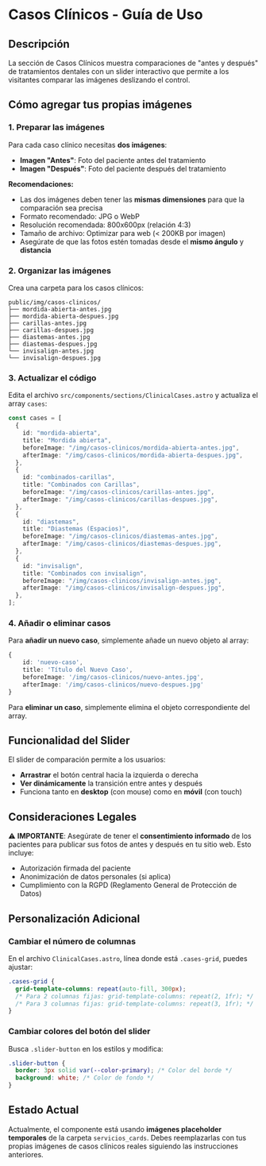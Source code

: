 # Casos Clínicos - Guía de Uso

## Descripción

La sección de Casos Clínicos muestra comparaciones de "antes y después" de tratamientos dentales con un slider interactivo que permite a los visitantes comparar las imágenes deslizando el control.

## Cómo agregar tus propias imágenes

### 1. Preparar las imágenes

Para cada caso clínico necesitas **dos imágenes**:

- **Imagen "Antes"**: Foto del paciente antes del tratamiento
- **Imagen "Después"**: Foto del paciente después del tratamiento

**Recomendaciones:**

- Las dos imágenes deben tener las **mismas dimensiones** para que la comparación sea precisa
- Formato recomendado: JPG o WebP
- Resolución recomendada: 800x600px (relación 4:3)
- Tamaño de archivo: Optimizar para web (< 200KB por imagen)
- Asegúrate de que las fotos estén tomadas desde el **mismo ángulo** y **distancia**

### 2. Organizar las imágenes

Crea una carpeta para los casos clínicos:

```
public/img/casos-clinicos/
├── mordida-abierta-antes.jpg
├── mordida-abierta-despues.jpg
├── carillas-antes.jpg
├── carillas-despues.jpg
├── diastemas-antes.jpg
├── diastemas-despues.jpg
└── invisalign-antes.jpg
└── invisalign-despues.jpg
```

### 3. Actualizar el código

Edita el archivo `src/components/sections/ClinicalCases.astro` y actualiza el array `cases`:

```typescript
const cases = [
  {
    id: "mordida-abierta",
    title: "Mordida abierta",
    beforeImage: "/img/casos-clinicos/mordida-abierta-antes.jpg",
    afterImage: "/img/casos-clinicos/mordida-abierta-despues.jpg",
  },
  {
    id: "combinados-carillas",
    title: "Combinados con Carillas",
    beforeImage: "/img/casos-clinicos/carillas-antes.jpg",
    afterImage: "/img/casos-clinicos/carillas-despues.jpg",
  },
  {
    id: "diastemas",
    title: "Diastemas (Espacios)",
    beforeImage: "/img/casos-clinicos/diastemas-antes.jpg",
    afterImage: "/img/casos-clinicos/diastemas-despues.jpg",
  },
  {
    id: "invisalign",
    title: "Combinados con invisalign",
    beforeImage: "/img/casos-clinicos/invisalign-antes.jpg",
    afterImage: "/img/casos-clinicos/invisalign-despues.jpg",
  },
];
```

### 4. Añadir o eliminar casos

Para **añadir un nuevo caso**, simplemente añade un nuevo objeto al array:

```typescript
{
	id: 'nuevo-caso',
	title: 'Título del Nuevo Caso',
	beforeImage: '/img/casos-clinicos/nuevo-antes.jpg',
	afterImage: '/img/casos-clinicos/nuevo-despues.jpg'
}
```

Para **eliminar un caso**, simplemente elimina el objeto correspondiente del array.

## Funcionalidad del Slider

El slider de comparación permite a los usuarios:

- **Arrastrar** el botón central hacia la izquierda o derecha
- **Ver dinámicamente** la transición entre antes y después
- Funciona tanto en **desktop** (con mouse) como en **móvil** (con touch)

## Consideraciones Legales

⚠️ **IMPORTANTE**: Asegúrate de tener el **consentimiento informado** de los pacientes para publicar sus fotos de antes y después en tu sitio web. Esto incluye:

- Autorización firmada del paciente
- Anonimización de datos personales (si aplica)
- Cumplimiento con la RGPD (Reglamento General de Protección de Datos)

## Personalización Adicional

### Cambiar el número de columnas

En el archivo `ClinicalCases.astro`, línea donde está `.cases-grid`, puedes ajustar:

```css
.cases-grid {
  grid-template-columns: repeat(auto-fill, 300px);
  /* Para 2 columnas fijas: grid-template-columns: repeat(2, 1fr); */
  /* Para 3 columnas fijas: grid-template-columns: repeat(3, 1fr); */
}
```

### Cambiar colores del botón del slider

Busca `.slider-button` en los estilos y modifica:

```css
.slider-button {
  border: 3px solid var(--color-primary); /* Color del borde */
  background: white; /* Color de fondo */
}
```

## Estado Actual

Actualmente, el componente está usando **imágenes placeholder temporales** de la carpeta `servicios_cards`. Debes reemplazarlas con tus propias imágenes de casos clínicos reales siguiendo las instrucciones anteriores.
